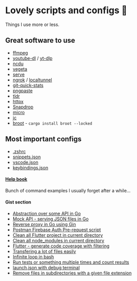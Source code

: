 # Lovely scripts and configs 🎉
Things I use more or less.

## Great software to use
- [ffmpeg](https://www.ffmpeg.org)
- [youtube-dl](https://rg3.github.io/youtube-dl/) / [yt-dlp](https://github.com/yt-dlp/yt-dlp)
- [ncdu](https://dev.yorhel.nl/ncdu)
- [vegeta](https://github.com/tsenart/vegeta)
- [serve](https://github.com/vercel/serve)
- [ngrok](https://ngrok.com/) / [localtunnel](https://github.com/localtunnel/localtunnel)
- [git-quick-stats](https://github.com/arzzen/git-quick-stats)
- [pngpaste](https://github.com/jcsalterego/pngpaste)
- [tldr](https://tldr.ostera.io/)
- [httpx](https://github.com/encode/httpx/)
- [Snapdrop](https://snapdrop.net)
- [micro](https://github.com/zyedidia/micro)
- [jc](https://github.com/kellyjonbrazil/jc)
- [broot](https://dystroy.org/broot) - `cargo install broot --locked`

## Most important configs
- [.zshrc](https://github.com/pr0gramista/godlike-scripts/blob/master/configs/.zshrc)
- [snippets.json](https://github.com/pr0gramista/godlike-scripts/blob/master/configs/snippets.json)
- [vscode.json](https://github.com/pr0gramista/godlike-scripts/blob/master/configs/vscode.json)
- [keybindings.json](https://github.com/pr0gramista/godlike-scripts/blob/master/configs/keybindings.json)

#### [Help book](https://github.com/pr0gramista/godlike-scripts/tree/master/help_book)
Bunch of command examples I usually forget after a while...

#### Gist section
- [Abstraction over some API in Go](https://gist.github.com/pr0gramista/ad508abcaeccc4a00051e607897ea6e7)
- [Mock API - serving JSON files in Go](https://gist.github.com/pr0gramista/69f01e2c720ecf2955bba239218c0f8d)
- [Reverse proxy in Go using Gin](https://gist.github.com/pr0gramista/967836d17c7019c0556ee61dd6a9d5ca)
- [Postman Firebase Auth Pre-request script](https://gist.github.com/pr0gramista/0b3060221e558f1875dbb6d569baa89e)
- [Clean all Flutter project in current directory](https://gist.github.com/pr0gramista/5a0c66de6585a75ec06aadcd837e65e8)
- [Clean all node_modules in current directory](https://gist.github.com/pr0gramista/b883fb45011e72daa35a92640860f33d)
- [Flutter - generate code coverage with filtering](https://gist.github.com/pr0gramista/e6d19eb26dbbf39c82f500f7a7df052f)
- [Transfering a lot of files easily](https://gist.github.com/pr0gramista/081ed0079dde7c338bc55b23f9202fbf)
- [Infinite loop in bash](https://gist.github.com/pr0gramista/98fdad7535b9055b8405fa85463d199e)
- [Run tests or something multiple times and count results](https://gist.github.com/pr0gramista/7c47bcca33d7de21d974a7846744d70e)
- [launch.json with debug terminal](https://gist.github.com/pr0gramista/8b6fc5172f81f9c2edac2223f0f79237)
- [Remove files in subdirectories with a given file extension](https://gist.github.com/pr0gramista/7b94eb505449f1d6ecfea24f38cf17ef)
